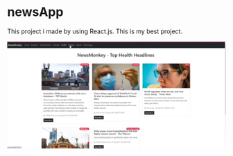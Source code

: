 # newsApp
This project i made by using React.js. This is my best project.

![image alt](https://github.com/Muteebkamboh/newsApp/blob/9e26e0590a25c6b8c42230722dbd5c2863fe2bd9/newsApp.jpeg)
